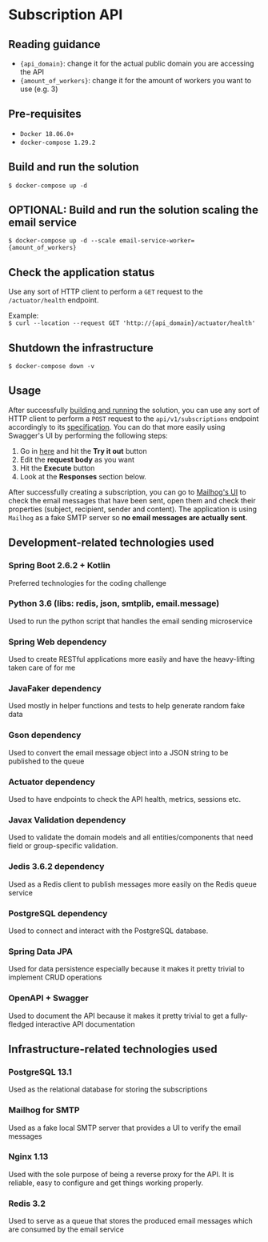 # Subscription API

## Reading guidance

- `{api_domain}`: change it for the actual public domain you are accessing the API
- `{amount_of_workers}`: change it for the amount of workers you want to use (e.g. 3)

## Pre-requisites

- `Docker 18.06.0+`
- `docker-compose 1.29.2`

## Build and run the solution

`$ docker-compose up -d`

## OPTIONAL: Build and run the solution scaling the email service

`$ docker-compose up -d --scale email-service-worker={amount_of_workers}`

## Check the application status

Use any sort of HTTP client to perform a `GET` request to the `/actuator/health` endpoint.

Example:  
`$ curl --location --request GET 'http://{api_domain}/actuator/health'`

## Shutdown the infrastructure

`$ docker-compose down -v`

## Usage

After successfully [building and running](#build-and-run-the-solution) the solution, you can use any sort of HTTP client to perform a `POST` request to the `api/v1/subscriptions` endpoint accordingly to its [specification](http://{api_domain}/api/v1/swagger-ui/index.html). You can do that more easily using Swagger's UI by performing the following steps:

1. Go in [here](http://{api_domain}/api/v1/swagger-ui/index.html#/subscriptions-controller/create) and hit the **Try it out** button
2. Edit the **request body** as you want
3. Hit the **Execute** button
4. Look at the **Responses** section below.

After successfully creating a subscription, you can go to [Mailhog's UI](http://{api_domain}:8025) to check the email messages that have been sent, open them and check their properties (subject, recipient, sender and content). The application is using `Mailhog` as a fake SMTP server so **no email messages are actually sent**.

## Development-related technologies used

### Spring Boot 2.6.2 + Kotlin

Preferred technologies for the coding challenge

### Python 3.6 (libs: redis, json, smtplib, email.message)

Used to run the python script that handles the email sending microservice

### Spring Web dependency

Used to create RESTful applications more easily and have the heavy-lifting taken care of for me

### JavaFaker dependency

Used mostly in helper functions and tests to help generate random fake data

### Gson dependency

Used to convert the email message object into a JSON string to be published to the queue

### Actuator dependency

Used to have endpoints to check the API health, metrics, sessions etc.

### Javax Validation dependency

Used to validate the domain models and all entities/components that need field or group-specific validation.

### Jedis 3.6.2 dependency

Used as a Redis client to publish messages more easily on the Redis queue service

### PostgreSQL dependency

Used to connect and interact with the PostgreSQL database.

### Spring Data JPA

Used for data persistence especially because it makes it pretty trivial to implement CRUD operations

### OpenAPI + Swagger

Used to document the API because it makes it pretty trivial to get a fully-fledged interactive API documentation

## Infrastructure-related technologies used

### PostgreSQL 13.1

Used as the relational database for storing the subscriptions

### Mailhog for SMTP

Used as a fake local SMTP server that provides a UI to verify the email messages

### Nginx 1.13

Used with the sole purpose of being a reverse proxy for the API. It is reliable, easy to configure and get things working properly.

### Redis 3.2

Used to serve as a queue that stores the produced email messages which are consumed by the email service
